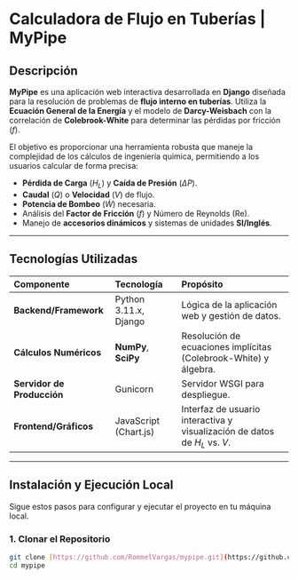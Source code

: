 # Calculadora de Flujo en Tuberías | MyPipe

## Descripción

**MyPipe** es una aplicación web interactiva desarrollada en **Django** diseñada para la resolución de problemas de **flujo interno en tuberías**. Utiliza la **Ecuación General de la Energía** y el modelo de **Darcy-Weisbach** con la correlación de **Colebrook-White** para determinar las pérdidas por fricción ($f$).

El objetivo es proporcionar una herramienta robusta que maneje la complejidad de los cálculos de ingeniería quimica, permitiendo a los usuarios calcular de forma precisa:

* **Pérdida de Carga** ($H_L$) y **Caída de Presión** ($\Delta P$).
* **Caudal** ($Q$) o **Velocidad** ($V$) de flujo.
* **Potencia de Bombeo** ($\dot{W}$) necesaria.
* Análisis del **Factor de Fricción** ($f$) y Número de Reynolds ($\text{Re}$).
* Manejo de **accesorios dinámicos** y sistemas de unidades **SI/Inglés**.

***

## Tecnologías Utilizadas

| Componente | Tecnología | Propósito |
| :--- | :--- | :--- |
| **Backend/Framework** | Python 3.11.x, Django | Lógica de la aplicación web y gestión de datos. |
| **Cálculos Numéricos** | **NumPy**, **SciPy** | Resolución de ecuaciones implícitas (Colebrook-White) y álgebra. |
| **Servidor de Producción** | Gunicorn | Servidor WSGI para despliegue. |
| **Frontend/Gráficos** | JavaScript (Chart.js) | Interfaz de usuario interactiva y visualización de datos de $H_L$ vs. $V$. |

***

## Instalación y Ejecución Local

Sigue estos pasos para configurar y ejecutar el proyecto en tu máquina local.

### 1. Clonar el Repositorio

```bash
git clone [https://github.com/RommelVargas/mypipe.git](https://github.com/RommelVargas/mypipe.git)
cd mypipe
